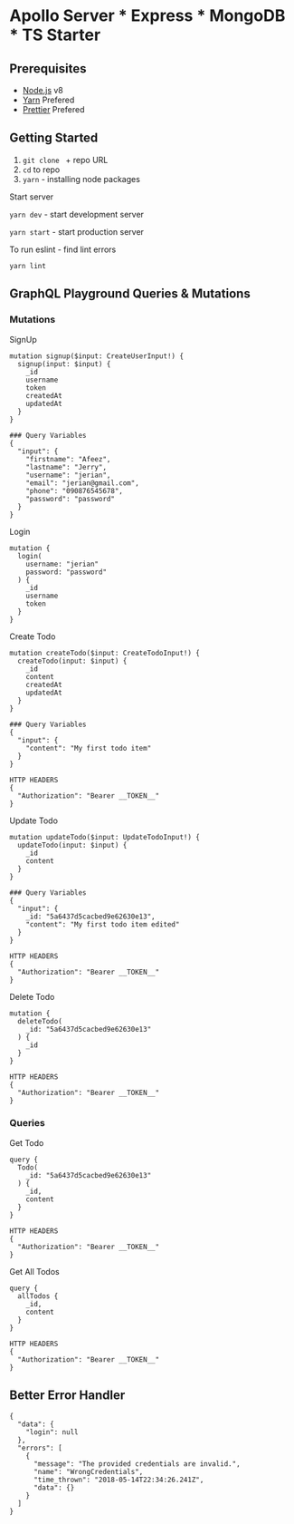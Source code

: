 # Apollo Server * Express * MongoDB * TS Starter

## Prerequisites

- [Node.js](https://nodejs.org/en/) v8
- [Yarn](https://yarnpkg.com/en/) Prefered
- [Prettier](https://prettier.io/) Prefered

## Getting Started

1. `git clone ` + repo URL
2. `cd` to repo
3. `yarn` - installing node packages

Start server

`yarn dev` - start development server

`yarn start` - start production server

To run eslint - find lint errors

`yarn lint`

## GraphQL Playground Queries & Mutations

### Mutations

SignUp
```
mutation signup($input: CreateUserInput!) {
  signup(input: $input) {
    _id
    username
    token
    createdAt
    updatedAt
  }
}

### Query Variables
{
  "input": {
    "firstname": "Afeez",
    "lastname": "Jerry",
    "username": "jerian",
    "email": "jerian@gmail.com",
    "phone": "090876545678",
    "password": "password"
  }
}
```

Login
```
mutation {
  login(
    username: "jerian"
    password: "password"
  ) {
    _id
    username
    token
  }
}
```

Create Todo
```
mutation createTodo($input: CreateTodoInput!) {
  createTodo(input: $input) {
    _id
    content
    createdAt
    updatedAt
  }
}

### Query Variables
{
  "input": {
    "content": "My first todo item"
  }
}

HTTP HEADERS
{
  "Authorization": "Bearer __TOKEN__"
}
```

Update Todo
```
mutation updateTodo($input: UpdateTodoInput!) {
  updateTodo(input: $input) {
    _id
    content
  }
}

### Query Variables
{
  "input": {
    _id: "5a6437d5cacbed9e62630e13",
    "content": "My first todo item edited"
  }
}

HTTP HEADERS
{
  "Authorization": "Bearer __TOKEN__"
}
```

Delete Todo
```
mutation {
  deleteTodo(
    _id: "5a6437d5cacbed9e62630e13"
  ) {
    _id
  }
}

HTTP HEADERS
{
  "Authorization": "Bearer __TOKEN__"
}
```

###  Queries

Get Todo
```
query {
  Todo(
    _id: "5a6437d5cacbed9e62630e13"
  ) {
    _id,
    content
  }
}

HTTP HEADERS
{
  "Authorization": "Bearer __TOKEN__"
}
```

Get All Todos
```
query {
  allTodos {
    _id,
    content
  }
}

HTTP HEADERS
{
  "Authorization": "Bearer __TOKEN__"
}
```

## Better Error Handler

```
{
  "data": {
    "login": null
  },
  "errors": [
    {
      "message": "The provided credentials are invalid.",
      "name": "WrongCredentials",
      "time_thrown": "2018-05-14T22:34:26.241Z",
      "data": {}
    }
  ]
}
```
